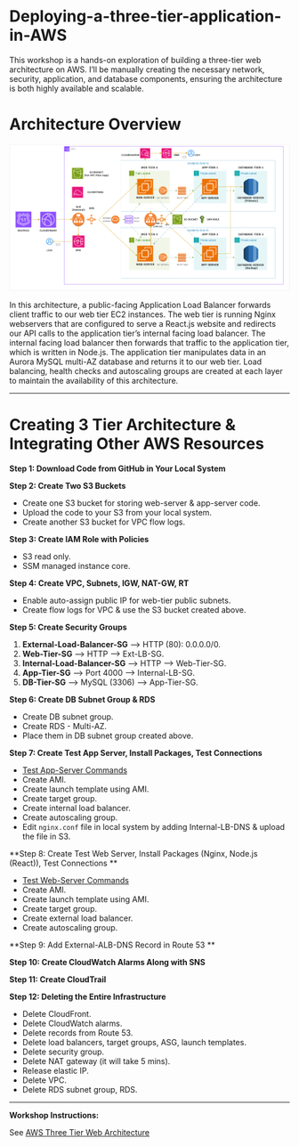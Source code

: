 # Deploying-a-three-tier-application-in-AWS
This workshop is a hands-on exploration of building a three-tier web architecture on AWS. I’ll be manually creating the necessary network, security, application, and database components, ensuring the architecture is both highly available and scalable.
# Architecture Overview
![AWS Architecture - DrawIO](https://github.com/gandlapatinithin/Deploying-a-three-tier-application-in-AWS/blob/main/three-tier-arctecture.png)

In this architecture, a public-facing Application Load Balancer forwards client traffic to our web tier EC2 instances. The web tier is running Nginx webservers that are configured to serve a React.js website and redirects our API calls to the application tier’s internal facing load balancer. The internal facing load balancer then forwards that traffic to the application tier, which is written in Node.js. The application tier manipulates data in an Aurora MySQL multi-AZ database and returns it to our web tier. Load balancing, health checks and autoscaling groups are created at each layer to maintain the availability of this architecture.


---

# Creating 3 Tier Architecture & Integrating Other AWS Resources

**Step 1: Download Code from GitHub in Your Local System**

**Step 2: Create Two S3 Buckets**
- Create one S3 bucket for storing web-server & app-server code.
- Upload the code to your S3 from your local system.
- Create another S3 bucket for VPC flow logs.

**Step 3: Create IAM Role with Policies**
- S3 read only.
- SSM managed instance core.

**Step 4: Create VPC, Subnets, IGW, NAT-GW, RT**
- Enable auto-assign public IP for web-tier public subnets.
- Create flow logs for VPC & use the S3 bucket created above.

**Step 5: Create Security Groups**
1. **External-Load-Balancer-SG** --> HTTP (80): 0.0.0.0/0.
2. **Web-Tier-SG** --> HTTP --> Ext-LB-SG.
3. **Internal-Load-Balancer-SG** --> HTTP --> Web-Tier-SG.
4. **App-Tier-SG** --> Port 4000 --> Internal-LB-SG.
5. **DB-Tier-SG** --> MySQL (3306) --> App-Tier-SG.

**Step 6: Create DB Subnet Group & RDS**
- Create DB subnet group.
- Create RDS - Multi-AZ.
- Place them in DB subnet group created above.

**Step 7: Create Test App Server, Install Packages, Test Connections**
- [Test App-Server Commands](https://github.com/pandacloud1/AWS_Project1/blob/main/app-server-commands)
- Create AMI.
- Create launch template using AMI.
- Create target group.
- Create internal load balancer.
- Create autoscaling group.
- Edit `nginx.conf` file in local system by adding Internal-LB-DNS & upload the file in S3.

**Step 8: Create Test Web Server, Install Packages (Nginx, Node.js (React)), Test Connections **
- [Test Web-Server Commands](https://github.com/pandacloud1/AWS_Project1/blob/main/web-server-commands)
- Create AMI.
- Create launch template using AMI.
- Create target group.
- Create external load balancer.
- Create autoscaling group.

**Step 9: Add External-ALB-DNS Record in Route 53 **
 
**Step 10: Create CloudWatch Alarms Along with SNS**

**Step 11: Create CloudTrail**

**Step 12: Deleting the Entire Infrastructure**
- Delete CloudFront.
- Delete CloudWatch alarms.
- Delete records from Route 53.
- Delete load balancers, target groups, ASG, launch templates.
- Delete security group.
- Delete NAT gateway (it will take 5 mins).
- Release elastic IP.
- Delete VPC.
- Delete RDS subnet group, RDS.

---


**Workshop Instructions:**

See [AWS Three Tier Web Architecture](https://catalog.us-east-1.prod.workshops.aws/workshops/85cd2bb2-7f79-4e96-bdee-8078e469752a/en-US)
